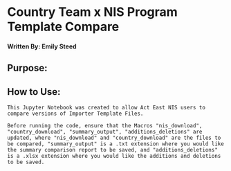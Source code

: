 # Country Team x NIS Program Template Compare
#### Written By: Emily Steed
## Purpose: 
## How to Use: 
    This Jupyter Notebook was created to allow Act East NIS users to compare versions of Importer Template Files. 
    
    Before running the code, ensure that the Macros "nis_download", "country_download", "summary_output", "additions_deletions" are updated, where "nis_download" and "country_download" are the files to be compared, "summary_output" is a .txt extension where you would like the summary comparison report to be saved, and "additions_deletions" is a .xlsx extension where you would like the additions and deletions to be saved. 